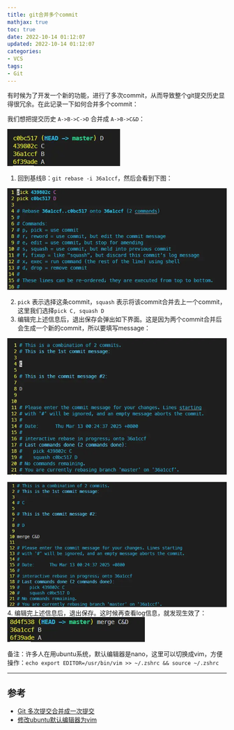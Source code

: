 ```yaml
---
title: git合并多个commit
mathjax: true
toc: true
date: 2022-10-14 01:12:07
updated: 2022-10-14 01:12:07
categories:
- VCS
tags:
- Git
---
```

有时候为了开发一个新的功能，进行了多次commit，从而导致整个git提交历史显得很冗余。在此记录一下如何合并多个commit：

<!--more-->

我们想把提交历史 `A->B->C->D` 合并成 `A->B->C&D`：


![his](https://github.com/TransformersWsz/picx-images-hosting/raw/master/image.491ffzcfhf.webp)

1. 回到基线B：`git rebase -i 36a1ccf`，然后会看到下图：

![rebase](https://github.com/TransformersWsz/picx-images-hosting/raw/master/image.5tr6fhzx45.webp)

2. `pick` 表示选择这条commit，`squash` 表示将该commit合并去上一个commit，这里我们选择`pick C, squash D`
3. 编辑完上述信息后，退出保存会弹出如下界面。这是因为两个commit合并后会生成一个新的commit，所以要填写message：

![update](https://github.com/TransformersWsz/picx-images-hosting/raw/master/image.45u3xei2e.webp)

![msg](https://github.com/TransformersWsz/picx-images-hosting/raw/master/image.6f0u1t4eb0.webp)
4. 编辑完上述信息后，退出保存。这时候再查看log信息，就发现生效了：
![msg](https://github.com/TransformersWsz/picx-images-hosting/raw/master/image.102bjdq85c.webp)

备注：许多人在用ubuntu系统，默认编辑器是nano，这里可以切换成vim，方便操作：`echo export EDITOR=/usr/bin/vim >> ~/.zshrc && source ~/.zshrc`

___

## 参考

- [Git 多次提交合并成一次提交](https://kunzhao.org/docs/tutorial/git/merge-multiple-commit/)
- [修改ubuntu默认编辑器为vim](https://blog.csdn.net/zhezhebie/article/details/82382984)